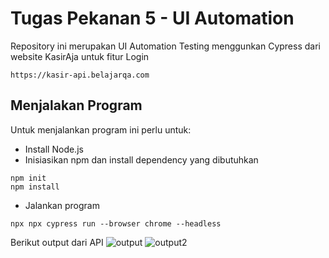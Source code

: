 # Tugas Pekanan 5 - UI Automation

Repository ini merupakan UI Automation Testing menggunkan Cypress dari website KasirAja untuk fitur Login
```
https://kasir-api.belajarqa.com
```

## Menjalakan Program
Untuk menjalankan program ini perlu untuk:
- Install Node.js 
- Inisiasikan npm dan install dependency yang dibutuhkan
```
npm init
npm install
```
- Jalankan program
```
npx npx cypress run --browser chrome --headless
```

Berikut output dari API 
![output][output]
![output2][output2]



[output]: asset/report1.png
[output2]: asset/report2.png